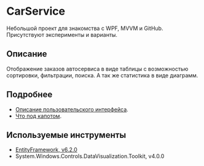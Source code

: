 # CarService

Небольшой проект для знакомства с WPF, MVVM и GitHub. Присутствуют эксперименты и варианты.

## Описание
Отображение заказов автосервиса в виде таблицы с возможностью сортировки, фильтрации, поиска.
А так же статистика в виде диаграмм.

## Подробнее

* [Описание пользовательского интерфейса](./docs/ExteriorAbout.md).
* [Что под капотом](./docs/InteriorAbout.md).

## Используемые инструменты
* [EntityFramework, v6.2.0][]
* System.Windows.Controls.DataVisualization.Toolkit, v4.0.0

[EntityFramework, v6.2.0]: https://msdn.microsoft.com/en-us/library/aa937723(v=vs.113).aspx
